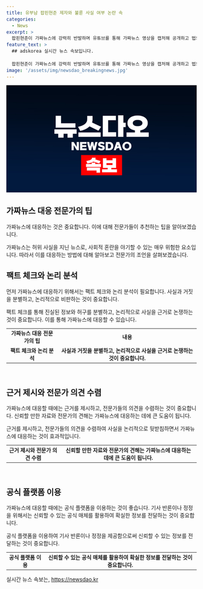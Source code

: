 ```yaml
---
title: 유부남 팝핀현준 제자와 불륜 사실 여부 논란 속
categories:
  - News
excerpt: >
  팝핀현준이 가짜뉴스에 강력히 반발하며 유튜브를 통해 가짜뉴스 영상을 캡처해 공개하고 법의 처벌을 받게 해야 한다고 주장했다. 그는 댄스학원 제자와의 불륜 및 국악인 아내와의 이혼 등 허위 사실을 부인하고 가짜뉴스를 만드는 인터넷 테러 분자들에 대한 법적 처벌을 촉구했다. 팝핀현준은 이런 행위로 인해 유튜브로 정보를 얻는 사람들이 괜히 에너지를 낭비해야 하는 상황을 불쾌해하며, 가짜뉴스를 선동하는 이들을 박멸해야 한다고 강조했다.
feature_text: >
  ## adskorea 실시간 뉴스 속보입니다.

  팝핀현준이 가짜뉴스에 강력히 반발하며 유튜브를 통해 가짜뉴스 영상을 캡처해 공개하고 법의 처벌을 받게 해야 한다고 주장했다. 그는 댄스학원 제자와의 불륜 및 국악인 아내와의 이혼 등 허위 사실을 부인하고 가짜뉴스를 만드는 인터넷 테러 분자들에 대한 법적 처벌을 촉구했다. 팝핀현준은 이런 행위로 인해 유튜브로 정보를 얻는 사람들이 괜히 에너지를 낭비해야 하는 상황을 불쾌해하며, 가짜뉴스를 선동하는 이들을 박멸해야 한다고 강조했다.
image: '/assets/img/newsdao_breakingnews.jpg'
---
```


<p><img src="/assets/img/newsdao_breakingnews.jpg" alt="adskorea 속보" /></p>

<h2 data-ke-size="size26">가짜뉴스 대응 전문가의 팁</h2>

<p>가짜뉴스에 대응하는 것은 중요합니다. 이에 대해 전문가들이 추천하는 팁을 알아보겠습니다.</p>

<p data-ke-size="size16">가짜뉴스는 허위 사실을 지닌 뉴스로, 사회적 혼란을 야기할 수 있는 매우 위험한 요소입니다. 따라서 이를 대응하는 방법에 대해 알아보고 전문가의 조언을 살펴보겠습니다.</p>

<h2 data-ke-size="size24">팩트 체크와 논리 분석</h2>

<p>먼저 가짜뉴스에 대응하기 위해서는 팩트 체크와 논리 분석이 필요합니다. 사실과 거짓을 분별하고, 논리적으로 비판하는 것이 중요합니다.</p>

<p data-ke-size="size16">팩트 체크를 통해 진실된 정보와 허구를 분별하고, 논리적으로 사실을 근거로 논쟁하는 것이 중요합니다. 이를 통해 가짜뉴스에 대응할 수 있습니다.</p>

<table>
    <tr>
        <td style="text-align: center; height: 17px;"><b>가짜뉴스 대응 전문가의 팁</b></td>
        <td style="text-align: center; height: 17px;"><b>내용</b></td>
    </tr>
    <tr>
        <td style="text-align: center; height: 17px;"><b>팩트 체크와 논리 분석</b></td>
        <td style="text-align: center; height: 17px;"><b>사실과 거짓을 분별하고, 논리적으로 사실을 근거로 논쟁하는 것이 중요합니다.</b></td>
    </tr>
</table>

<p data-ke-size="size16">&nbsp;</p>

<h2 data-ke-size="size24">근거 제시와 전문가 의견 수렴</h2>

<p>가짜뉴스에 대응할 때에는 근거를 제시하고, 전문가들의 의견을 수렴하는 것이 중요합니다. 신뢰할 만한 자료와 전문가의 견해는 가짜뉴스에 대응하는 데에 큰 도움이 됩니다.</p>

<p data-ke-size="size16">근거를 제시하고, 전문가들의 의견을 수렴하여 사실을 논리적으로 뒷받침하면서 가짜뉴스에 대응하는 것이 효과적입니다.</p>

<table>
    <tr>
        <td style="text-align: center; height: 17px;"><b>근거 제시와 전문가 의견 수렴</b></td>
        <td style="text-align: center; height: 17px;"><b>신뢰할 만한 자료와 전문가의 견해는 가짜뉴스에 대응하는 데에 큰 도움이 됩니다.</b></td>
    </tr>
</table>

<p data-ke-size="size16">&nbsp;</p>

<h2 data-ke-size="size24">공식 플랫폼 이용</h2>

<p>가짜뉴스에 대응할 때에는 공식 플랫폼을 이용하는 것이 좋습니다. 기사 반론이나 정정을 위해서는 신뢰할 수 있는 공식 매체를 활용하여 확실한 정보를 전달하는 것이 중요합니다.</p>

<p data-ke-size="size16">공식 플랫폼을 이용하여 기사 반론이나 정정을 제공함으로써 신뢰할 수 있는 정보를 전달하는 것이 중요합니다.</p>

<table>
    <tr>
        <td style="text-align: center; height: 17px;"><b>공식 플랫폼 이용</b></td>
        <td style="text-align: center; height: 17px;"><b>신뢰할 수 있는 공식 매체를 활용하여 확실한 정보를 전달하는 것이 중요합니다.</b></td>
    </tr>
</table>
실시간 뉴스 속보는, <a href="https://newsdao.kr" rel="dofollow">https://newsdao.kr</a>


